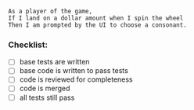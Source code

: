 ```
As a player of the game,
If I land on a dollar amount when I spin the wheel
Then I am prompted by the UI to choose a consonant.
```

### Checklist:

- [ ] base tests are written
- [ ] base code is written to pass tests
- [ ] code is reviewed for completeness
- [ ] code is merged
- [ ] all tests still pass
